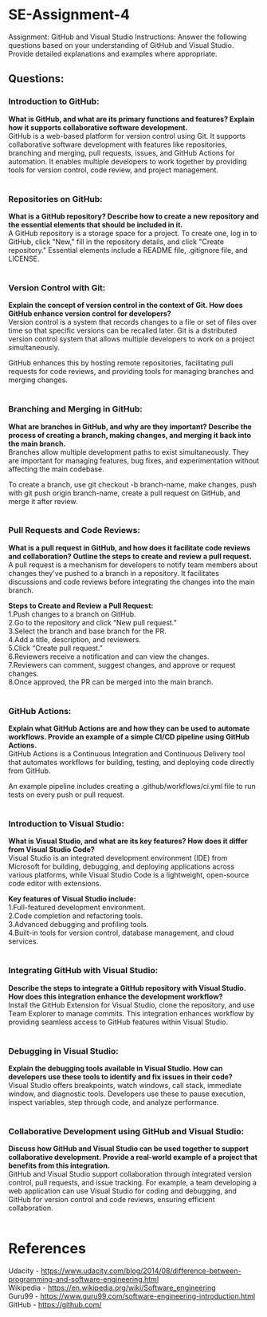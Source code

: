 
# SE-Assignment-4
Assignment: GitHub and Visual Studio
Instructions:
Answer the following questions based on your understanding of GitHub and Visual Studio. Provide detailed explanations and examples where appropriate.

<h2>Questions:</h2>
<h3>Introduction to GitHub:</h3>

<b>What is GitHub, and what are its primary functions and features? Explain how it supports collaborative software development.</b><br>
GitHub is a web-based platform for version control using Git. It supports collaborative software development with features like repositories, branching and merging, pull requests, issues, and GitHub Actions for automation. It enables multiple developers to work together by providing tools for version control, code review, and project management.<br><br>

<h3>Repositories on GitHub:</h3>

<b>What is a GitHub repository? Describe how to create a new repository and the essential elements that should be included in it.</b><br>
A GitHub repository is a storage space for a project. To create one, log in to GitHub, click "New," fill in the repository details, and click "Create repository." Essential elements include a README file, .gitignore file, and LICENSE.<br><br>

<h3>Version Control with Git:</h3>

<b>Explain the concept of version control in the context of Git. How does GitHub enhance version control for developers?</b><br>
Version control is a system that records changes to a file or set of files over time so that specific versions can be recalled later. Git is a distributed version control system that allows multiple developers to work on a project simultaneously.<br>

GitHub enhances this by hosting remote repositories, facilitating pull requests for code reviews, and providing tools for managing branches and merging changes.<br><br>

<h3>Branching and Merging in GitHub:</h3>

<b>What are branches in GitHub, and why are they important? Describe the process of creating a branch, making changes, and merging it back into the main branch.</b><br>
Branches allow multiple development paths to exist simultaneously. They are important for managing features, bug fixes, and experimentation without affecting the main codebase.<br>

To create a branch, use git checkout -b branch-name, make changes, push with git push origin branch-name, create a pull request on GitHub, and merge it after review.<br><br>

<h3>Pull Requests and Code Reviews:</h3>

<b>What is a pull request in GitHub, and how does it facilitate code reviews and collaboration? Outline the steps to create and review a pull request.</b><br>
A pull request is a mechanism for developers to notify team members about changes they've pushed to a branch in a repository. It facilitates discussions and code reviews before integrating the changes into the main branch.<br>

<b>Steps to Create and Review a Pull Request:</b><br>
1.Push changes to a branch on GitHub.<br>
2.Go to the repository and click “New pull request.”<br>
3.Select the branch and base branch for the PR.<br>
4.Add a title, description, and reviewers.<br>
5.Click “Create pull request.”<br>
6.Reviewers receive a notification and can view the changes.<br>
7.Reviewers can comment, suggest changes, and approve or request changes.<br>
8.Once approved, the PR can be merged into the main branch.<br><br>

<h3>GitHub Actions:</h3>

<b>Explain what GitHub Actions are and how they can be used to automate workflows. Provide an example of a simple CI/CD pipeline using GitHub Actions.</b><br>
GitHub Actions is a Continuous Integration and Continuous Delivery tool that automates workflows for building, testing, and deploying code directly from GitHub.<br>

An example pipeline includes creating a .github/workflows/ci.yml file to run tests on every push or pull request.<br><br>

<h3>Introduction to Visual Studio:</h3>

<b>What is Visual Studio, and what are its key features? How does it differ from Visual Studio Code?</b><br>
Visual Studio is an integrated development environment (IDE) from Microsoft for building, debugging, and deploying applications across various platforms, while Visual Studio Code is a lightweight, open-source code editor with extensions.<br>

<b>Key features of Visual Studio include:</b><br>
1.Full-featured development environment.<br>
2.Code completion and refactoring tools.<br>
3.Advanced debugging and profiling tools.<br>
4.Built-in tools for version control, database management, and cloud services.<br><br>



<h3>Integrating GitHub with Visual Studio:</h3>

<b>Describe the steps to integrate a GitHub repository with Visual Studio. How does this integration enhance the development workflow?</b><br>
Install the GitHub Extension for Visual Studio, clone the repository, and use Team Explorer to manage commits. This integration enhances workflow by providing seamless access to GitHub features within Visual Studio.<br><br>

<h3>Debugging in Visual Studio:</h3>

<b>Explain the debugging tools available in Visual Studio. How can developers use these tools to identify and fix issues in their code?</b><br>
Visual Studio offers breakpoints, watch windows, call stack, immediate window, and diagnostic tools. Developers use these to pause execution, inspect variables, step through code, and analyze performance.<br><br>

<h3>Collaborative Development using GitHub and Visual Studio:</h3>

<b>Discuss how GitHub and Visual Studio can be used together to support collaborative development. Provide a real-world example of a project that benefits from this integration.</b><br>
GitHub and Visual Studio support collaboration through integrated version control, pull requests, and issue tracking. For example, a team developing a web application can use Visual Studio for coding and debugging, and GitHub for version control and code reviews, ensuring efficient collaboration.<br><br>


# References
Udacity - https://www.udacity.com/blog/2014/08/difference-between-programming-and-software-engineering.html<br>
Wikipedia - https://en.wikipedia.org/wiki/Software_engineering<br>
Guru99 - https://www.guru99.com/software-engineering-introduction.html<br>
GitHub - https://github.com/<br>

<!-- Submission Guidelines:
Your answers should be well-structured, concise, and to the point.
Provide real-world examples or case studies wherever possible.
Cite any references or sources you use in your answers.
Submit your completed assignment by [due date]. -->
